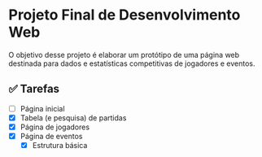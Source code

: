 # Projeto Final de Desenvolvimento Web

O objetivo desse projeto é elaborar um protótipo de uma página web destinada para dados e estatísticas competitivas de jogadores e eventos.

## ✅ Tarefas

- [ ] Página inicial
- [X] Tabela (e pesquisa) de partidas
- [X] Página de jogadores
- [X] Página de eventos
    - [X] Estrutura básica